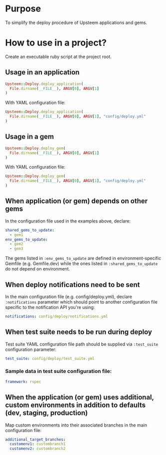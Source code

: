 # Purpose
To simplify the deploy procedure of Upsteem applications and gems.

# How to use in a project?
Create an executable ruby script at the project root.

## Usage in an application
```ruby
Upsteem::Deploy.deploy_application(
  File.dirname(__FILE__), ARGV[0], ARGV[1]
)
```
With YAML configuration file:

```ruby
Upsteem::Deploy.deploy_application(
  File.dirname(__FILE__), ARGV[0], ARGV[1], "config/deploy.yml"
)
```

## Usage in a gem

```ruby
Upsteem::Deploy.deploy_gem(
  File.dirname(__FILE__), ARGV[0], ARGV[1]
)
```
With YAML configuration file:

```ruby
Upsteem::Deploy.deploy_gem(
  File.dirname(__FILE__), ARGV[0], ARGV[1], "config/deploy.yml"
)
```

## When application (or gem) depends on other gems
In the configuration file used in the examples above, declare:

```yaml
shared_gems_to_update:
  - gem1
env_gems_to_update:
  - gem2
  - gem3
```

The gems listed in `:env_gems_to_update` are defined in environment-specific Gemfile (e.g. Gemfile.dev)
while the ones listed in `:shared_gems_to_update` do not depend on environment.

## When deploy notifications need to be sent
In the main configuration file (e.g. config/deploy.yml), declare `:notifications` parameter which should point to another configuration file specific to the notification API you're using:

```yaml
notifications: config/deploy/notifications.yml
```

## When test suite needs to be run during deploy
Test suite YAML configuration file path should be supplied via `:test_suite` configuration parameter:

```yaml
test_suite: config/deploy/test_suite.yml
```

### Sample data in test suite configuration file:

```yaml
framework: rspec
```

## When the application (or gem) uses additional, custom environments in addition to defaults (dev, staging, production)
Map custom environments into their associated branches in the main configuration file:

```yaml
additional_target_branches:
  customenv1: custombranch1
  customenv2: custombranch2
```
